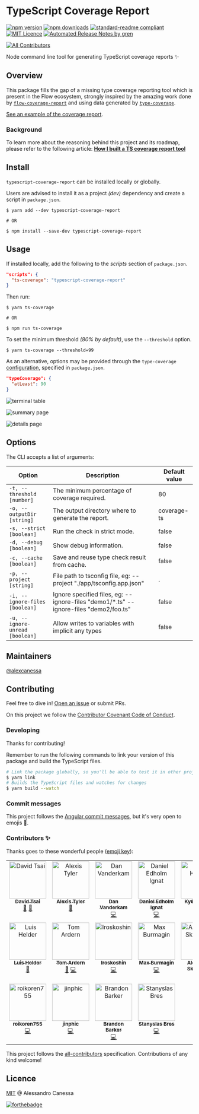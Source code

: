 # TypeScript Coverage Report

[![npm version](https://badge.fury.io/js/typescript-coverage-report.svg)](https://badge.fury.io/js/typescript-coverage-report)
[![npm downloads](https://img.shields.io/npm/dw/typescript-coverage-report.svg)](https://www.npmjs.com/package/typescript-coverage-report)
[![standard-readme compliant](https://img.shields.io/badge/readme%20style-standard-brightgreen.svg?style=flat-square)](https://github.com/RichardLitt/standard-readme)
[![MIT Licence](https://badges.frapsoft.com/os/mit/mit.svg?v=103)](https://opensource.org/licenses/mit-license.php)
[![Automated Release Notes by gren](https://img.shields.io/badge/%F0%9F%A4%96-release%20notes-00B2EE.svg)](https://github-tools.github.io/github-release-notes/)

<!-- ALL-CONTRIBUTORS-BADGE:START - Do not remove or modify this section -->
[![All Contributors](https://img.shields.io/badge/all_contributors-18-orange.svg?style=flat-square)](#contributors-)
<!-- ALL-CONTRIBUTORS-BADGE:END -->

Node command line tool for generating TypeScript coverage reports ✨

## Overview

This package fills the gap of a missing type coverage reporting tool which is present in the Flow ecosystem, strongly inspired by the amazing work done by [`flow-coverage-report`](https://github.com/rpl/flow-coverage-report) and using data generated by [`type-coverage`](https://github.com/plantain-00/type-coverage).

[See an example of the coverage report](https://alexcanessa.github.io/typescript-coverage-report/).

### Background

To learn more about the reasoning behind this project and its roadmap, please refer to the following article: [**How I built a TS coverage report tool**](https://medium.com/@alexcanessa/how-did-i-build-a-ts-coverage-report-tool-af34e110d02c?sk=de2eb6c78e581aa8d9979629300873b3)

## Install

`typescript-coverage-report` can be installed locally or globally.

Users are advised to install it as a project _(dev)_ dependency and create a script in `package.json`.

```shell
$ yarn add --dev typescript-coverage-report

# OR

$ npm install --save-dev typescript-coverage-report
```

## Usage

If installed locally, add the following to the _scripts_ section of `package.json`.

```json
"scripts": {
  "ts-coverage": "typescript-coverage-report"
}
```

Then run:

```shell
$ yarn ts-coverage

# OR

$ npm run ts-coverage
```

To set the minimum threshold _(80% by default)_, use the `--threshold` option.

```shell
$ yarn ts-coverage --threshold=99
```

As an alternative, options may be provided through the `type-coverage` [configuration](https://github.com/plantain-00/type-coverage#config-in-packagejson), specified in `package.json`.

```json
"typeCoverage": {
  "atLeast": 90
}
```

![terminal table](images/screenshot-table.png)

![summary page](images/screenshot-summary.png)

![details page](images/screenshot-details.png)

## Options

The CLI accepts a list of arguments:

| Option                          | Description                                                                            | Default value |
| ------------------------------- | -------------------------------------------------------------------------------------- | ------------- |
| `-t, --threshold [number]`      | The minimum percentage of coverage required.                                           | 80            |
| `-o, --outputDir [string]`      | The output directory where to generate the report.                                     | coverage-ts   |
| `-s, --strict [boolean]`        | Run the check in strict mode.                                                          | false         |
| `-d, --debug [boolean]`         | Show debug information.                                                                | false         |
| `-c, --cache [boolean]`         | Save and reuse type check result from cache.                                           | false         |
| `-p, --project [string]`        | File path to tsconfig file, eg: --project "./app/tsconfig.app.json"                    | .             |
| `-i, --ignore-files [boolean]`  | Ignore specified files, eg: --ignore-files "demo1/\*.ts" --ignore-files "demo2/foo.ts" | false         |
| `-u, --ignore-unread [boolean]` | Allow writes to variables with implicit any types                                      | false         |

## Maintainers

[@alexcanessa](https://github.com/alexcanessa)

## Contributing

Feel free to dive in! [Open an issue](https://github.com/alexcanessa/typescript-coverage-report/issues/new/choose) or submit PRs.

On this project we follow the [Contributor Covenant Code of Conduct](https://www.contributor-covenant.org/version/1/3/0/code-of-conduct/).

### Developing

Thanks for contributing!

Remember to run the following commands to link your version of this package and build the TypeScript files.

```bash
# Link the package globally, so you'll be able to test it in other projects.
$ yarn link
# Builds the TypeScript files and watches for changes
$ yarn build --watch
```

### Commit messages

This project follows the [Angular commit messages](https://github.com/angular/angular/blob/master/CONTRIBUTING.md#commit), but it's very open to emojis 🤯.

### Contributors ✨

Thanks goes to these wonderful people ([emoji key](https://allcontributors.org/docs/en/emoji-key)):

<!-- ALL-CONTRIBUTORS-LIST:START - Do not remove or modify this section -->
<!-- prettier-ignore-start -->
<!-- markdownlint-disable -->
<table>
  <tbody>
    <tr>
      <td align="center" valign="top" width="14.28%"><a href="https://github.com/tsaiDavid"><img src="https://avatars3.githubusercontent.com/u/12259854?v=4?s=100" width="100px;" alt="David Tsai"/><br /><sub><b>David Tsai</b></sub></a><br /><a href="https://github.com/alexcanessa/typescript-coverage-report/commits?author=tsaiDavid" title="Documentation">📖</a> <a href="https://github.com/alexcanessa/typescript-coverage-report/issues?q=author%3AtsaiDavid" title="Bug reports">🐛</a></td>
      <td align="center" valign="top" width="14.28%"><a href="https://wvvw.me"><img src="https://avatars2.githubusercontent.com/u/6525926?v=4?s=100" width="100px;" alt="Alexis Tyler"/><br /><sub><b>Alexis Tyler</b></sub></a><br /><a href="https://github.com/alexcanessa/typescript-coverage-report/issues?q=author%3AOmgImAlexis" title="Bug reports">🐛</a></td>
      <td align="center" valign="top" width="14.28%"><a href="https://effectivetypescript.com"><img src="https://avatars1.githubusercontent.com/u/98301?v=4?s=100" width="100px;" alt="Dan Vanderkam"/><br /><sub><b>Dan Vanderkam</b></sub></a><br /><a href="https://github.com/alexcanessa/typescript-coverage-report/commits?author=danvk" title="Code">💻</a></td>
      <td align="center" valign="top" width="14.28%"><a href="http://dignat.se"><img src="https://avatars2.githubusercontent.com/u/2315367?v=4?s=100" width="100px;" alt="Daniel Edholm Ignat"/><br /><sub><b>Daniel Edholm Ignat</b></sub></a><br /><a href="https://github.com/alexcanessa/typescript-coverage-report/commits?author=dignite" title="Code">💻</a></td>
      <td align="center" valign="top" width="14.28%"><a href="https://kyle.kiwi"><img src="https://avatars0.githubusercontent.com/u/16009897?v=4?s=100" width="100px;" alt="Kyℓe Hensel"/><br /><sub><b>Kyℓe Hensel</b></sub></a><br /><a href="https://github.com/alexcanessa/typescript-coverage-report/commits?author=k-yle" title="Code">💻</a></td>
      <td align="center" valign="top" width="14.28%"><a href="https://github.com/cabello"><img src="https://avatars.githubusercontent.com/u/60936?v=4?s=100" width="100px;" alt="Danilo Cabello"/><br /><sub><b>Danilo Cabello</b></sub></a><br /><a href="https://github.com/alexcanessa/typescript-coverage-report/commits?author=cabello" title="Code">💻</a></td>
      <td align="center" valign="top" width="14.28%"><a href="http://sanjaypojo.com"><img src="https://avatars.githubusercontent.com/u/4957294?v=4?s=100" width="100px;" alt="Sanjay Guruprasad"/><br /><sub><b>Sanjay Guruprasad</b></sub></a><br /><a href="https://github.com/alexcanessa/typescript-coverage-report/issues?q=author%3Asanjaypojo" title="Bug reports">🐛</a></td>
    </tr>
    <tr>
      <td align="center" valign="top" width="14.28%"><a href="https://stackexchange.com/users/4249831/luislhl?tab=accounts"><img src="https://avatars.githubusercontent.com/u/5041650?v=4?s=100" width="100px;" alt="Luis Helder"/><br /><sub><b>Luis Helder</b></sub></a><br /><a href="https://github.com/alexcanessa/typescript-coverage-report/issues?q=author%3Aluislhl" title="Bug reports">🐛</a></td>
      <td align="center" valign="top" width="14.28%"><a href="https://github.com/tomardern"><img src="https://avatars.githubusercontent.com/u/1135454?v=4?s=100" width="100px;" alt="Tom Ardern"/><br /><sub><b>Tom Ardern</b></sub></a><br /><a href="https://github.com/alexcanessa/typescript-coverage-report/issues?q=author%3Atomardern" title="Bug reports">🐛</a> <a href="https://github.com/alexcanessa/typescript-coverage-report/commits?author=tomardern" title="Code">💻</a></td>
      <td align="center" valign="top" width="14.28%"><a href="https://github.com/lroskoshin"><img src="https://avatars.githubusercontent.com/u/53659626?v=4?s=100" width="100px;" alt="lroskoshin"/><br /><sub><b>lroskoshin</b></sub></a><br /><a href="https://github.com/alexcanessa/typescript-coverage-report/commits?author=lroskoshin" title="Code">💻</a></td>
      <td align="center" valign="top" width="14.28%"><a href="https://github.com/MhMadHamster"><img src="https://avatars.githubusercontent.com/u/4090965?v=4?s=100" width="100px;" alt="Max Burmagin"/><br /><sub><b>Max Burmagin</b></sub></a><br /><a href="https://github.com/alexcanessa/typescript-coverage-report/commits?author=MhMadHamster" title="Code">💻</a></td>
      <td align="center" valign="top" width="14.28%"><a href="https://ceramichacker.com"><img src="https://avatars.githubusercontent.com/u/38059171?v=4?s=100" width="100px;" alt="Alexander Skvortsov"/><br /><sub><b>Alexander Skvortsov</b></sub></a><br /><a href="https://github.com/alexcanessa/typescript-coverage-report/commits?author=askvortsov1" title="Code">💻</a></td>
      <td align="center" valign="top" width="14.28%"><a href="https://www.linkedin.com/in/adicuco/"><img src="https://avatars.githubusercontent.com/u/16133586?v=4?s=100" width="100px;" alt="Adi Cucolaș"/><br /><sub><b>Adi Cucolaș</b></sub></a><br /><a href="https://github.com/alexcanessa/typescript-coverage-report/commits?author=adicuco" title="Code">💻</a></td>
      <td align="center" valign="top" width="14.28%"><a href="https://github.com/StaRenn"><img src="https://avatars.githubusercontent.com/u/58230797?v=4?s=100" width="100px;" alt="Stanislav Golyshev"/><br /><sub><b>Stanislav Golyshev</b></sub></a><br /><a href="https://github.com/alexcanessa/typescript-coverage-report/commits?author=StaRenn" title="Code">💻</a></td>
    </tr>
    <tr>
      <td align="center" valign="top" width="14.28%"><a href="https://github.com/roikoren755"><img src="https://avatars.githubusercontent.com/u/26850796?v=4?s=100" width="100px;" alt="roikoren755"/><br /><sub><b>roikoren755</b></sub></a><br /><a href="https://github.com/alexcanessa/typescript-coverage-report/commits?author=roikoren755" title="Code">💻</a></td>
      <td align="center" valign="top" width="14.28%"><a href="https://github.com/jinphic"><img src="https://avatars.githubusercontent.com/u/78671853?v=4?s=100" width="100px;" alt="jinphic"/><br /><sub><b>jinphic</b></sub></a><br /><a href="https://github.com/alexcanessa/typescript-coverage-report/commits?author=jinphic" title="Code">💻</a></td>
      <td align="center" valign="top" width="14.28%"><a href="http://brandonbarker.me"><img src="https://avatars.githubusercontent.com/u/4194371?v=4?s=100" width="100px;" alt="Brandon Barker"/><br /><sub><b>Brandon Barker</b></sub></a><br /><a href="https://github.com/alexcanessa/typescript-coverage-report/commits?author=ProjectBarks" title="Code">💻</a></td>
      <td align="center" valign="top" width="14.28%"><a href="https://stanyslasbres.fr"><img src="https://avatars.githubusercontent.com/u/15731884?v=4?s=100" width="100px;" alt="Stanyslas Bres"/><br /><sub><b>Stanyslas Bres</b></sub></a><br /><a href="https://github.com/alexcanessa/typescript-coverage-report/commits?author=sybers" title="Code">💻</a></td>
    </tr>
  </tbody>
</table>

<!-- markdownlint-restore -->
<!-- prettier-ignore-end -->

<!-- ALL-CONTRIBUTORS-LIST:END -->

This project follows the [all-contributors](https://github.com/all-contributors/all-contributors) specification. Contributions of any kind welcome!

## Licence

[MIT](https://spdx.org/licenses/MIT.html) @ Alessandro Canessa

[![forthebadge](https://forthebadge.com/images/badges/built-with-love.svg)](https://forthebadge.com)
